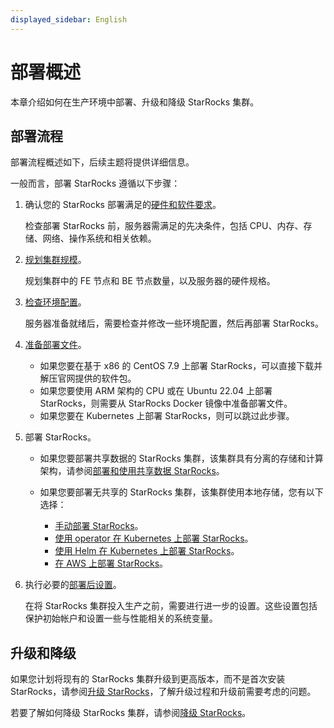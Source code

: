 ```yaml
---
displayed_sidebar: English
---
```


# 部署概述

本章介绍如何在生产环境中部署、升级和降级 StarRocks 集群。

## 部署流程

部署流程概述如下，后续主题将提供详细信息。

一般而言，部署 StarRocks 遵循以下步骤：

1. 确认您的 StarRocks 部署满足的[硬件和软件要求](../deployment/deployment_prerequisites.md)。

   检查部署 StarRocks 前，服务器需满足的先决条件，包括 CPU、内存、存储、网络、操作系统和相关依赖。

2. [规划集群规模](../deployment/plan_cluster.md)。

   规划集群中的 FE 节点和 BE 节点数量，以及服务器的硬件规格。

3. [检查环境配置](../deployment/environment_configurations.md)。

   服务器准备就绪后，需要检查并修改一些环境配置，然后再部署 StarRocks。

4. [准备部署文件](../deployment/prepare_deployment_files.md)。

   - 如果您要在基于 x86 的 CentOS 7.9 上部署 StarRocks，可以直接下载并解压官网提供的软件包。
   - 如果您要使用 ARM 架构的 CPU 或在 Ubuntu 22.04 上部署 StarRocks，则需要从 StarRocks Docker 镜像中准备部署文件。
   - 如果您要在 Kubernetes 上部署 StarRocks，则可以跳过此步骤。

5. 部署 StarRocks。

   - 如果您要部署共享数据的 StarRocks 集群，该集群具有分离的存储和计算架构，请参阅[部署和使用共享数据 StarRocks](../deployment/shared_data/s3.md)。
   - 如果您要部署无共享的 StarRocks 集群，该集群使用本地存储，您有以下选择：

     - [手动部署 StarRocks](../deployment/deploy_manually.md)。
     - [使用 operator 在 Kubernetes 上部署 StarRocks](../deployment/sr_operator.md)。
     - [使用 Helm 在 Kubernetes 上部署 StarRocks](../deployment/helm.md)。
     - [在 AWS 上部署 StarRocks](../deployment/starrocks_on_aws.md)。

6. 执行必要的[部署后设置](../deployment/post_deployment_setup.md)。

   在将 StarRocks 集群投入生产之前，需要进行进一步的设置。这些设置包括保护初始帐户和设置一些与性能相关的系统变量。

## 升级和降级

如果您计划将现有的 StarRocks 集群升级到更高版本，而不是首次安装 StarRocks，请参阅[升级 StarRocks](../deployment/upgrade.md)，了解升级过程和升级前需要考虑的问题。

若要了解如何降级 StarRocks 集群，请参阅[降级 StarRocks](../deployment/downgrade.md)。
